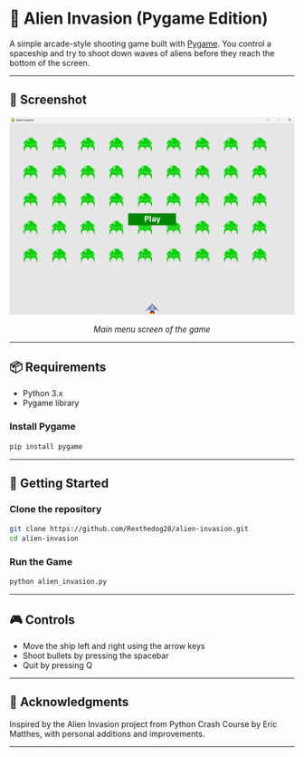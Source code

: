 # 👾 Alien Invasion (Pygame Edition)

A simple arcade-style shooting game built with [Pygame](https://www.pygame.org/). You control a spaceship and try to shoot down waves of aliens before they reach the bottom of the screen.

---

## 📸 Screenshot

<p align="center">
  <img src="assets/screenshot.png" alt="Alien Invasion Screenshot" width="600"/>
</p>

<p align="center"><i>Main menu screen of the game</i></p>

---

## 📦 Requirements

- Python 3.x
- Pygame library

### Install Pygame

```bash
pip install pygame
```
---

## 🚀 Getting Started
### Clone the repository
```bash
git clone https://github.com/Rexthedog28/alien-invasion.git
cd alien-invasion
```
### Run the Game
```bash
python alien_invasion.py
```
---
## 🎮 Controls

- Move the ship left and right using the arrow keys
- Shoot bullets by pressing the spacebar
- Quit by pressing Q

---

## 🙌 Acknowledgments
Inspired by the Alien Invasion project from Python Crash Course by Eric Matthes, with personal additions and improvements.

---
